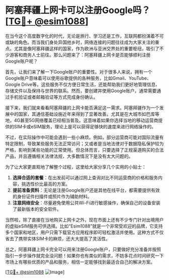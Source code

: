 # 阿塞拜疆上网卡可以注册Google吗？[[TG💪+ @esim1088](https://t.me/s/esim1088)]

在当今这个高度数字化的时代，无论是旅行、学习还是工作，互联网都扮演着不可或缺的角色。而当我们身处异国他乡时，网络连接的问题往往成为大家关注的重点。尤其是像阿塞拜疆这样的国家，作为欧洲与亚洲交界处的重要枢纽，吸引了不少游客和商务人士前往。那么问题来了：阿塞拜疆上网卡是否能够顺利注册Google账户呢？

首先，让我们来了解一下Google账户的重要性。对于很多人来说，拥有一个Google账户意味着可以使用谷歌提供的各种服务，比如Gmail、YouTube、Google Drive等。这些服务不仅方便日常生活，还能帮助我们更好地管理信息、存储文件以及保持与世界的联系。然而，要创建并使用Google账户，通常需要通过手机验证或者邮箱验证等方式完成身份确认。

接下来，我们就来看看阿塞拜疆的上网卡能否满足这一需求。阿塞拜疆作为一个发展中的国家，其通信基础设施近年来得到了显著改善。尤其是在大城市如巴库等地，4G甚至5G网络覆盖已经相当普及。这意味着如果你选择当地的移动运营商提供的SIM卡或eSIM服务，理论上是可以获得足够快的速度来进行网络操作的。

不过，在实际操作中可能会遇到一些小麻烦。例如，部分运营商可能对国际流量有特定限制，导致某些服务无法正常访问；又或者是当地法律对于数据隐私保护较为严格，影响到某些功能的正常使用。但总体而言，只要选择了正规渠道购买的合法产品，并且遵循相关法律法规，大多数情况下是没有太大问题的。

为了让大家更直观地了解整个过程，这里给大家分享几个实用的小贴士：
1. **选择合适的套餐**：在出发前可以通过网上查询对比不同运营商的价格和服务内容，挑选性价比最高的方案。
2. **提前准备资料**：无论是注册Google账户还是其他在线平台，都需要提供有效的身份证件扫描件或照片作为辅助材料。
3. **注意网络安全**：尽量避免使用公共Wi-Fi进行敏感操作，确保自己的设备安装了最新版本的安全软件。

当然啦，除了直接在当地购买上网卡之外，现在市面上还有不少专门针对出境用户的虚拟eSIM服务可供选择。比如“Esim1088”就是一个非常受欢迎的品牌，它支持多个国家和地区，用户只需下载官方应用程序即可轻松激活并使用。这种方式不仅省去了携带实体SIM卡的麻烦，还大大提高了灵活性。

总之，阿塞拜疆上网卡完全可以用来注册Google账户，只要做好充分准备并按照指引一步步操作就完全没问题！如果你也有类似的需求，不妨多花点时间研究一下市场上有哪些优质的产品和服务，相信一定能够找到最适合自己的解决方案。

[[TG💪+ @esim1088](https://t.me/s/esim1088) ![Image](https://i.postimg.cc/4NQfJmqS/Snipaste-2025-05-13-00-14-12.png)]